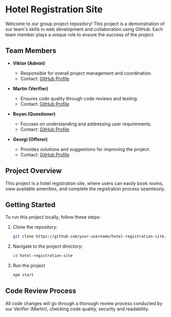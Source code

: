 # Hotel Registration Site

Welcome to our group project repository! This project is a demonstration of our team's skills in web development and collaboration using GitHub. Each team member plays a unique role to ensure the success of the project.

## Team Members

- **Viktor (Admin)**
  - Responsible for overall project management and coordination.
  - Contact: [GitHub Profile](https://github.com/ViktorPetrovSoftuni)

- **Martin (Verifier)**
  - Ensures code quality through code reviews and testing.
  - Contact: [GitHub Profile](https://github.com/Martin-Pashov)

- **Boyan (Questioner)**
  - Focuses on understanding and addressing user requirements.
  - Contact: [GitHub Profile](https://github.com/BoyanMilenkov)

- **Georgi (Offerer)**
  - Provides solutions and suggestions for improving the project.
  - Contact: [GitHub Profile](https://github.com/G)

## Project Overview

This project is a hotel registration site, where users can easily book rooms, view available amenities, and complete the registration process seamlessly.

## Getting Started

To run this project locally, follow these steps:

1. Clone the repository:
   ```bash
   git clone https://github.com/your-username/hotel-registration-site.git
2. Navigate to the project directory:
   ```bash
   cd hotel-registration-site
3. Run the project
   ```bash
   npm start
## Code Review Process

All code changes will go through a thorough review process conducted by our Verifier (Martin), checking code quality, security and readability. 
